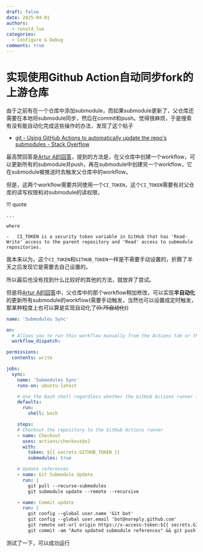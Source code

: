 ```yaml
---
draft: false
date: 2025-04-01
authors:
  - ronald_luo
categories:
  - Configure & Debug
comments: true
---
```


# 实现使用Github Action自动同步fork的上游仓库

由于之前有在一个仓库中添加submodule，而如果submodule更新了，父仓库还需要在本地将submodule同步，然后在commit和push。觉得很麻烦，于是搜索有没有能自动化完成这些操作的办法，发现了这个帖子

-   [git - Using GitHub Actions to automatically update the repo's submodules - Stack Overflow](https://stackoverflow.com/questions/64407333/using-github-actions-to-automatically-update-the-repos-submodules)

最高赞回答是[Artur A的回答](https://stackoverflow.com/a/67059629)，提到的方法是，在父仓库中创建一个workflow，可以更新所有的submodule并push，再在submodule中创建另一个workflow，它在submodule被推送时去触发父仓库中的workflow。

<!-- more -->

但是，这两个workflow需要共同使用一个`CI_TOKEN`，这个`CI_TOKEN`需要有对父仓库的读写权限和对submodule的读权限，

!!! quote

    ...
    
    where
    
    -   CI_TOKEN is a security token variable in GitHub that has 'Read-Write' access to the parent repository and 'Read' access to submodule repositories.

我本来以为，这个`CI_TOKEN`和`GITHUB_TOKEN`一样是不需要手动设置的，折腾了半天之后发现它是需要去自己设置的。

所以最后也没有找到什么比较好的其他的方法，就放弃了尝试。

但是将[Artur A的回答](https://stackoverflow.com/a/67059629)中，父仓库中的那个workflow稍加修改，可以实现**半自动化**的更新所有submodule的workflow(需要手动触发，当然也可以设置成定时触发，那某种程度上也可以算是实现自动化了<del>(0.75自动化)</del>)

```yaml title="submodules-sync.yml" linenums="1" hl_lines="7 8 25"
name: 'Submodules Sync'

on:
  # Allows you to run this workflow manually from the Actions tab or through HTTP API
  workflow_dispatch:

permissions:
  contents: write

jobs:
  sync:
    name: 'Submodules Sync'
    runs-on: ubuntu-latest

    # Use the Bash shell regardless whether the GitHub Actions runner is ubuntu-latest, macos-latest, or windows-latest
    defaults:
      run:
        shell: bash

    steps:
    # Checkout the repository to the GitHub Actions runner
    - name: Checkout
      uses: actions/checkout@v2
      with:
        token: ${{ secrets.GITHUB_TOKEN }}
        submodules: true

    # Update references
    - name: Git Submodule Update
      run: |
        git pull --recurse-submodules
        git submodule update --remote --recursive

    - name: Commit update
      run: |
        git config --global user.name 'Git bot'
        git config --global user.email 'bot@noreply.github.com'
        git remote set-url origin https://x-access-token:${{ secrets.GITHUB_TOKEN }}@github.com/${{ github.repository }}
        git commit -am "Auto updated submodule references" && git push || echo "No changes to commit"
```

测试了一下，可以成功运行
